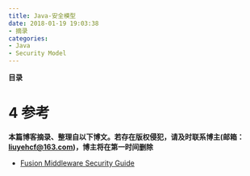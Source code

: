 ```yaml
---
title: Java-安全模型
date: 2018-01-19 19:03:38
- 摘录
categories: 
- Java
- Security Model
---
```


__目录__

<!-- toc -->
<!--more-->

# 4 参考

__本篇博客摘录、整理自以下博文。若存在版权侵犯，请及时联系博主(邮箱：liuyehcf@163.com)，博主将在第一时间删除__

* [Fusion Middleware Security Guide](https://docs.oracle.com/cd/E12839_01/core.1111/e10043/introjps.htm#JISEC3817)
